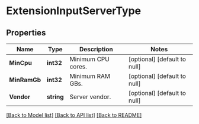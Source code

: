 # ExtensionInputServerType

## Properties
Name | Type | Description | Notes
------------ | ------------- | ------------- | -------------
**MinCpu** | **int32** | Minimum CPU cores. | [optional] [default to null]
**MinRamGb** | **int32** | Minimum RAM GBs. | [optional] [default to null]
**Vendor** | **string** | Server vendor. | [optional] [default to null]

[[Back to Model list]](../README.md#documentation-for-models) [[Back to API list]](../README.md#documentation-for-api-endpoints) [[Back to README]](../README.md)

